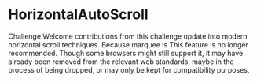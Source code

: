 # HorizontalAutoScroll
Challenge
Welcome contributions from this challenge update into modern horizontal scroll techniques. Because marquee is This feature is no longer recommended. Though some browsers might still support it, it may have already been removed from the relevant web standards, maybe in the process of being dropped, or may only be kept for compatibility purposes.
